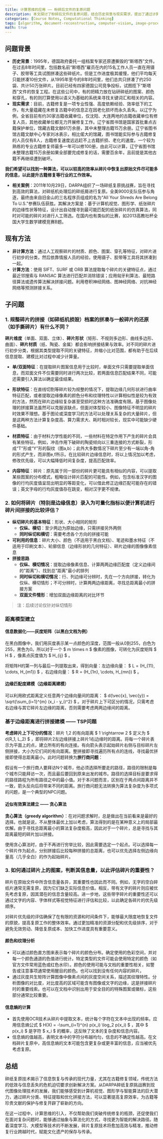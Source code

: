 ```yaml
---
title: 计算思维的应用 —— 粉碎后文件的复原问题
description: 本文探讨了粉碎后文件的复原问题，结合历史背景与现实需求，提出了通过计算思维提升古籍修复等行业工作效率的可能性。文章详细分析了碎片拼接的现有方法、子问题及其解决方案，包括碎片特征提取、边缘匹配度建模、优先级评估等，展示了计算机视觉与智能
categories: [Course Notes, Computational Thinking]
tags: [algorithm, document-reconstruction, computer-vision, image-processing, computational-thinking, tsinghua]
math: true
---
```


## 问题背景

- **历史背景**：1995年，德国政府委托一组档案专家还原遭撕毁的“斯塔西”文件。在过去8年时间里，包括数名前“斯塔西”雇员在内的15名工作人员一直在用镊子、胶带等工具试图拼凑这些碎纸片。但是工作进度极其缓慢，他们平均每天只能拼凑10份文件，从1995年至今的8年时间里，他们总共只拼凑了约250袋、共计50万张碎片。目前已经有四家德国公司竞争投标，试图揽下“斯塔西”文件的恢复工程。在这些公司中，有的把精力放在钻研碎纸的图案、颜色和穿孔，有的则打算使用以语义为基础的系统来寻找关键词汇和相关的内容。
- **现实需求**：目前，古籍修复是一项专业性强、高度依赖经验、效率低下的工作，有大量蕴藏在未修复古籍中的信息正在因老化损坏而永久丢失。以辽宁为例，全省目前有约30家古籍收藏单位，仅沈阳、大连两地的古籍收藏单位有修复人员，其他收藏单位都无力开展修复工作。辽宁省图书馆是国家首批重点古籍保护单位，馆藏古籍文献61万余册，其中未整理古籍15万余册。辽宁省图书馆古籍文献中心专家刘冰表示，相比偌大的馆藏，图书馆能实际参与古籍修复的人员仅有8人，古籍修复速度远远赶不上古籍折损、老化的速度。一个较为熟练的专业古籍修复师最多一年可以修100册，由此可以计算，辽宁省图书馆未整理古籍15万余册如果全部要完成修复的话，需要百余年，且前提是其他古籍不再继续遭到破坏。

**我们希望可以找到一种算法，可以以较高的效率从碎片中恢复出原始文件尽可能多的信息，以此提升古籍修复等行业的工作效率。**

- **相关案例**：2011年10月29日，DARPA组织了一场碎纸复原挑战赛，旨在寻找到高效的算法，对碎纸机处理后的碎纸屑进行复原。全美9000支队伍参与角逐，最终由来自旧金山的三名程序员组成的名为“All Your Shreds Are Belong To U.S.”参赛队伍获胜。其解决方案是：基于计算机视觉、图形学、纸张碎片的边缘性状等特征，设计出自动搜寻到最可能匹配的纸张碎片的仿真算法，同时对可能的碎片对进行人工筛选。在国内也有类似的比赛，如2013高教社杯全国大学生数学建模竞赛B题。

## 现有方法

- **非计算方法**：通过人工观察碎片的材质、颜色、图案、穿孔等特征，对碎片进行初步的分类，然后依靠情报人员的经验，使用镊子、胶带等工具将其拼凑到一起。
- **计算方法**：使用 SIFT、SURF 或 ORB 算法提取每个碎片的关键特征点，通过最近邻搜索与 RANSAC 算法进行匹配并消除错误；应用匈牙利算法、最短路径算法或遗传算法解决拼接问题。利用卷积神经网络、图神经网络、对抗神经网络等预测拼接关系。

## 子问题

### 1. 规整碎片的拼接（如碎纸机损毁）档案的拼凑与一般碎片的还原（如手撕碎片）有什么不同？

**碎片维度**（单面、双面、立体）、**碎片形状**（矩形、不规则多边形、曲线多边形、曲面）、**碎片材质**（纸、陶瓷、金属）都会影响拼接结果与效率。对不同的碎片进行初步分类，根据其类型提取不同的关键特征，并缩小比对范围，都有助于在后续信息提取、建模比对过程中减少计算量。

- **单/双面特征**：在提取碎片图案信息用于比较时，单面文件只需要提取单面信息，而双面文件不仅需要同时进行两次比较，若两面信息匹配结果不同，可能还需要引入算法以确定最佳结果。

- **形状特征**：在直线切割等碎片较为规整的情况下，提取边缘几何形状进行曲率特征匹配，或者提取边缘像素的颜色分布和纹理特性以计算相似性是较为有效的方法，然而在碎片边缘较复杂甚至受损时这种方法准确度有限。基于图像处理的拼接算法虽然可以克服该缺点，但面对体型较小、图像特征不明显的碎片时效果不理想。基于图论或深度学习的方法可以处理关系复杂的大量碎片，但是这两种方法计算复杂度高、算力需求大、耗时相对较长，现实中可能缺少硬件基础。

- **材质特征**：由于材料力学性能的不同，一些材料在特定作用下产生的碎片会具有某些特征。例如，冲击作用下破碎的陶瓷倾向以三重连接的方式断裂，形成“T”形或“Y”形的裂纹（图a,b）；此外大多数情况下碎片至少有一端以角-角的形式产生，而非图e,f所示。在比较碎片边缘信息时，将以上情况加以考虑，修改优先级，可以大幅降低时间复杂度，提高匹配效率。

- **内容特征**：碎片：原先属于同一部份的碎片更可能具有相似的内容，可以提取某些图案的分布模式，粗略估计碎片匹配的可能性。例如，包含标准汉字的图像的行均灰度值呈现出明显的等距变化，可以借此修正边缘匹配可能存在的错误；英文字母的行均灰度值存在跳变，相对汉字更不规律。

### 2. 如何将碎片（特别是边缘信息）录入为可量化指标以便计算机进行碎片间拼接的比较评估？

- **纵切碎片的基本特征**：形状、大小相同的矩形
  - **仅纵、横切**：至少两边为原始边缘，只需拼接另外两侧
  - **同时纵切和横切**：需要考虑各个方向的拼接可能
- **可利用的信息**：碎片大小、颜色（不适用于黑白文档）、笔迹和墨水特征（不适用于印刷文本）、轮廓信息（边缘形状的几何特征）、碎片边缘的图像像素信息
- **拼接思路**
  - **仅纵、横切情况**：提取边缘像素信息、计算两两边缘匹配度（定义边缘间的"距离"）、找到总"距离"最小的排列
  - **同时纵切和横切情况**：行、列边缘可分辨时，先在一个方向拼接，转化为仅纵、横切情形；不可分辨时，计算两两边缘距离，寻找总距离最小的拼接方案
  - **双面文件情形**：增加双面边缘距离的对比环节

> 注：后续讨论仅针对纵切情形

### 距离模型建立

#### 信息数据化——灰度矩阵（以黑白文档为例）

在黑白图像中，我们用灰度表示某一点颜色的深度，范围一般从0到255，白色为255，黑色为0。所以对于一个 $ m \times n $ 像素的图像，可转化为灰度矩阵 $ H $ ，像素点灰度值为 $ H_{ij} $ 。

将矩阵H的第一列与最后一列提取出来，得到向量：左边缘向量： $ L = (H_{11}, \cdots, H_{m1}) $ ，右边缘向量： $ R = (H_{1n}, \cdots, H_{mn}) $ 。

#### 边缘匹配度建模（边缘距离建模）

可以利用欧式距离定义任意两个边缘向量间的距离： $ d(\vec{x}, \vec{y}) = \sqrt{\sum_{i=1}^{m} (x_i - y_i)^2} $ 。对于碎片上下可区分的情况，只需考虑右边缘与其它碎片左边缘的距离，否则需要考虑两两边缘间的距离。

### 基于边缘距离进行拼接建模 —— TSP问题

**考虑碎片上下可分的情况**：碎片 1,2 的有向距离 $ 1 \rightarrow 2 $ 定义为 $ d(R_1, L_2) $ ，即将碎片2左边缘拼接上碎片1右边缘时的距离。将每一个碎片表示为平面上的点，建立所有的有向连接。有向箭头表示起始碎片右侧与目标碎片左侧拼接，大小为它们间的有向距离。整拼接即寻找遍历所有点的连线，寻找最优拼接即使得总距离最小。此时问题转换为**旅行商问题**：

假设有一个旅行商人要拜访N个城市，他必须选择所要走的路径，路径的限制是每个城市只能拜访一次，而且最后要回到原来出发的城市。路径的选择目标是要求得的路径路程为所有路径之中的最小值。对于本问题而言，区别在于两点间距离并不一致，箭头反向后将带来不同的距离。旅行商问题无法转换为算法复杂度为多项式的问题，是一个典型的NPC问题。

#### 近似有效算法建立 —— 贪心算法

**贪心算法（greedy algorithm）**：在对问题求解时，总是做出在当前看来是最好的选择。也就是说，不从整体最优上加以考虑，算法得到的是在某种意义上的局部最优解。由于寻找总距离最小的算法复杂度极高，因此对于一个碎片，总是寻找与其距离最短的碎片加以拼接。

使用贪心算法时，由于不再进行穷举比较，因此需要选定一个起点。可以选择每一个碎片作为起点，分别拼接后比较每种拼接的总距离，也可以优先选择左侧边缘向量高（几乎全白）的作为起始碎片。

### 3. 如何通过碎片上的图案，判断其信息量，以此评估碎片的重要性？

碎片在原始文件中所含信息量各异，其重要性也因此而不同。例如，无字的空白碎纸片通常无需复原，因为它们缺乏实际信息价值。相反，带有文字的碎片则应被优先考虑复原，因其潜在的信息含量较高。进一步地，这些带字碎片的重要性还可以通过文字的内容、字体样式等视觉特征进行评估和比较，以此确定各碎片的优先级顺序。

对碎片优先级的评估确保了在有限的资源和时间条件下，能够最大限度地恢复文件的原貌，提高复原工作的整体效率。通过更加精准的资源分配和优先级排序，对于避免无效劳动、降低复原成本、加快工作进度具有重要意义。

#### 颜色和纹理分析

- 可以通过颜色直方图来表示每个碎片的颜色分布。确定使用的色彩空间，并对每一个颜色通道的色值进行统计。特定类型的文件可能会使用特定的颜色（如官方文件常用蓝色或红色水印）。颜色的使用可能与文档的重要性相关，如警告或注意事项通常使用醒目的颜色。也可以找到没有任何内容的碎片。
- 通过灰度共生矩阵计算图像中像素点间的灰度空间关系，描述其纹理特性。分析图像的对比度，对比度高的区域可能含有图像或文字的边缘，这是拼接碎片时的重要线索。也可以在文档中识别出用于安全目的的特殊图案或徽标，这些部分通常比较重要。

#### 信息熵的计算

- 首先使用OCR技术从碎片中提取文本，统计每个字符在文本中出现的频率。应用信息熵公式 $ H(X) = -\sum_{i=1}^{n} p(x_i) \log_2 p(x_i) $ ，其中 $ p(x_i) $ 是字符 $ x_i $ 的概率，这反映了文本的复杂度和信息内容。
- 信息熵的值越高，表明文本中的字符分布越均匀，信息的不确定性越高。在文档碎片复原中，高信息熵的文本可能包含更复杂或更丰富的信息，应当被优先考虑复原。

## 总结

碎纸复原技术揭示了信息恢复与传承的现代力量，尤其在古籍修复领域，传统方法的低效与信息丢失的危机迫切要求创新解决方案。从DARPA碎纸复原挑战赛到现代图像处理技术的发展，我们能够感受到计算机视觉、图形学与智能算法的巨大潜力，通过碎片分类、特征提取和优化拼接方法，可以显著提高复原效率，为古籍等珍贵文献的保护与修复开辟了崭新的方向。

在这一过程中，计算思维的引入，不仅帮助我们突破传统修复的瓶颈，还促使我们在面对复杂问题时，能够通过抽象与算法化的方式，寻找更为智能的解决路径。随着深度学习、大模型等技术的不断发展，碎片复原技术将愈加高效与精准，推动修复行业跨越时代，赋能文化遗产的保存与传承。